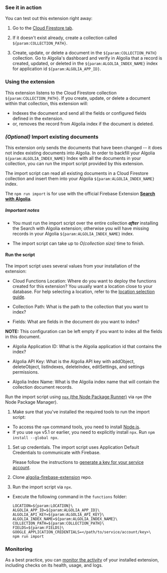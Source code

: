 ### See it in action

You can test out this extension right away:

1.  Go to the [Cloud Firestore tab](https://console.firebase.google.com/project/${param:PROJECT_ID}/database/firestore/data).

1.  If it doesn't exist already, create a collection called `${param:COLLECTION_PATH}`.

1.  Create, update, or delete a document in the `${param:COLLECTION_PATH}` collection.  Go to Algolia's dashboard and verify in Algolia that a record is created, updated, or deleted in the `${param:ALGOLIA_INDEX_NAME}` index for application id `${param:ALGOLIA_APP_ID}`.

### Using the extension

This extension listens to the Cloud Firestore collection `${param:COLLECTION_PATH}`. If you create, update, or delete a document within that collection, this extension will:

- Indexes the document and send all the fields or configured fields defined in the extension.
- or, removes the record from Algolia index if the document is deleted.

### _(Optional)_ Import existing documents
This extension only sends the documents that have been changed -- it does not index existing documents into Algolia. In order to backfill your Algolia `${param:ALGOLIA_INDEX_NAME}` Index with all the documents in your collection, you can run the import script provided by this extension.

The import script can read all existing documents in a Cloud Firestore collection and insert them into your Algolia `${param:ALGOLIA_INDEX_NAME}` index.

The `npm run import` is for use with the official Firebase Extension [**Search with Algolia**](https://github.com/algolia/algolia-firebase-extension).

##### Important notes

- You must run the import script over the entire collection **_after_** installing the Search with Algolia extension; otherwise you will have missing records in your Algolia `${param:ALGOLIA_INDEX_NAME}` index.

- The import script can take up to _O(collection size)_ time to finish.

#### Run the script

The import script uses several values from your installation of the extension:
- Cloud Functions Location: Where do you want to deploy the functions created for this extension? You usually want a location close to your database. For help selecting a location, refer to the [location selection guide](https://firebase.google.com/docs/functions/locations).

- Collection Path: What is the path to the collection that you want to index?

- Fields: What are fields in the document do you want to index?

**NOTE:** This configuration can be left empty if you want to index all the fields in this document.

- Algolia Application ID: What is the Algolia application id that contains the index?

- Algolia API Key: What is the Algolia API key with addObject, deleteObject, listIndexes, deleteIndex, editSettings, and settings permissions.

- Algolia Index Name: What is the Algolia index name that will contain the collection document records.

Run the import script using [`npx` (the Node Package Runner)](https://www.npmjs.com/package/npx) via `npm` (the Node Package Manager).

1.  Make sure that you've installed the required tools to run the import script:

  - To access the `npm` command tools, you need to install [Node.js](https://www.nodejs.org/).
  - If you use `npm` v5.1 or earlier, you need to explicitly install `npx`. Run `npm install --global npx`.

1.  Set up credentials. The import script uses Application Default Credentials to communicate with Firebase.

    Please follow the instructions to [generate a key for your service account](https://firebase.google.com/docs/admin/setup#initialize-sdk).

1.  Clone [algolia-firebase-extension](https://github.com/algolia/algolia-firebase-extension) repo.
1.  Run the import script via `npx`.

  - Execute the following command in the `functions` folder:

    ```
    LOCATION=${param:LOCATION}\
    ALGOLIA_APP_ID=${param:ALGOLIA_APP_ID}\
    ALGOLIA_API_KEY=${param:ALGOLIA_API_KEY}\
    ALGOLIA_INDEX_NAME=${param:ALGOLIA_INDEX_NAME}\
    COLLECTION_PATH=${param:COLLECTION_PATH}\
    FIELDS=${param:FIELDS}\
    GOOGLE_APPLICATION_CREDENTIALS=</path/to/service/account/key>\
    npm run import
    ```

### Monitoring

As a best practice, you can [monitor the activity](https://firebase.google.com/docs/extensions/manage-installed-extensions#monitor) of your installed extension, including checks on its health, usage, and logs.
